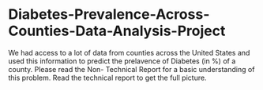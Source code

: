 # Diabetes-Prevalence-Across-Counties-Data-Analysis-Project

We had access to a lot of data from counties across the United States and used this information to predict the prelavence of Diabetes (in %)
of a county. Please read the Non- Technical Report for a basic understanding of this problem. Read the technical report to get the 
full picture.
